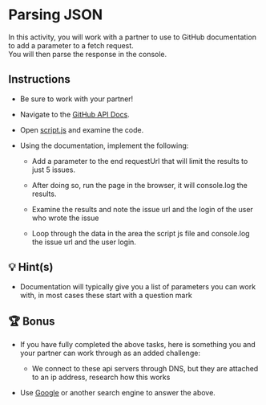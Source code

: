 # Parsing JSON

In this activity, you will work with a partner to use to GitHub documentation to add a parameter to a fetch request.  
You will then parse the response in the console.

## Instructions

* Be sure to work with your partner!

* Navigate to the [GitHub API Docs](https://docs.github.com/en/rest/reference/issues#list*repository*issues).

* Open [script.js](./Unsolved/assets/js/script.js) and examine the code.

* Using the documentation, implement the following:

  * Add a parameter to the end requestUrl that will limit the results to just 5 issues.

  * After doing so, run the page in the browser, it will console.log the results.

  * Examine the results and note the issue url and the login of the user who wrote the issue

  * Loop through the data in the area the script js file and console.log the issue url and the user login.

## 💡 Hint(s)

* Documentation will typically give you a list of parameters you can work with, in most cases these start with a question mark

## 🏆 Bonus

* If you have fully completed the above tasks, here is something you and your partner can work through as an added challenge:

  * We connect to these api servers through DNS, but they are attached to an ip address, research how this works

* Use [Google](https://www.google.com) or another search engine to answer the above.
